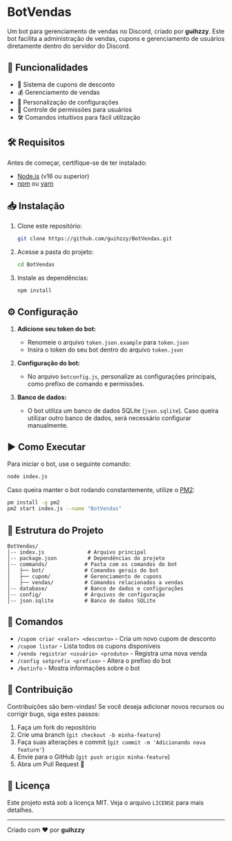# BotVendas

Um bot para gerenciamento de vendas no Discord, criado por **guihzzy**. Este bot facilita a administração de vendas, cupons e gerenciamento de usuários diretamente dentro do servidor do Discord.

## 🚀 Funcionalidades

- 📌 Sistema de cupons de desconto
- 💰 Gerenciamento de vendas
- 🔧 Personalização de configurações
- 🔑 Controle de permissões para usuários
- 🛠️ Comandos intuitivos para fácil utilização

## 🛠 Requisitos

Antes de começar, certifique-se de ter instalado:
- [Node.js](https://nodejs.org/) (v16 ou superior)
- [npm](https://www.npmjs.com/) ou [yarn](https://yarnpkg.com/)

## 📥 Instalação

1. Clone este repositório:
   ```sh
   git clone https://github.com/guihzzy/BotVendas.git
   ```
2. Acesse a pasta do projeto:
   ```sh
   cd BotVendas
   ```
3. Instale as dependências:
   ```sh
   npm install
   ```

## ⚙️ Configuração

1. **Adicione seu token do bot:**
   - Renomeie o arquivo `token.json.example` para `token.json`
   - Insira o token do seu bot dentro do arquivo `token.json`

2. **Configuração do bot:**
   - No arquivo `botconfig.js`, personalize as configurações principais, como prefixo de comando e permissões.

3. **Banco de dados:**
   - O bot utiliza um banco de dados SQLite (`json.sqlite`). Caso queira utilizar outro banco de dados, será necessário configurar manualmente.

## ▶️ Como Executar

Para iniciar o bot, use o seguinte comando:
```sh
node index.js
```

Caso queira manter o bot rodando constantemente, utilize o [PM2](https://pm2.keymetrics.io/):
```sh
pm install -g pm2
pm2 start index.js --name "BotVendas"
```

## 📁 Estrutura do Projeto

```
BotVendas/
│-- index.js              # Arquivo principal
│-- package.json          # Dependências do projeto
│-- commands/            # Pasta com os comandos do bot
│   ├── bot/             # Comandos gerais do bot
│   ├── cupom/           # Gerenciamento de cupons
│   ├── vendas/          # Comandos relacionados a vendas
│-- database/            # Banco de dados e configurações
│-- config/              # Arquivos de configuração
│-- json.sqlite          # Banco de dados SQLite
```

## 📖 Comandos

- `/cupom criar <valor> <desconto>` - Cria um novo cupom de desconto
- `/cupom listar` - Lista todos os cupons disponíveis
- `/venda registrar <usuário> <produto>` - Registra uma nova venda
- `/config setprefix <prefixo>` - Altera o prefixo do bot
- `/botinfo` - Mostra informações sobre o bot

## 🤝 Contribuição

Contribuições são bem-vindas! Se você deseja adicionar novos recursos ou corrigir bugs, siga estes passos:

1. Faça um fork do repositório
2. Crie uma branch (`git checkout -b minha-feature`)
3. Faça suas alterações e commit (`git commit -m 'Adicionando nova feature'`)
4. Envie para o GitHub (`git push origin minha-feature`)
5. Abra um Pull Request 🚀

## 📜 Licença

Este projeto está sob a licença MIT. Veja o arquivo `LICENSE` para mais detalhes.

---

Criado com ❤️ por **guihzzy**

